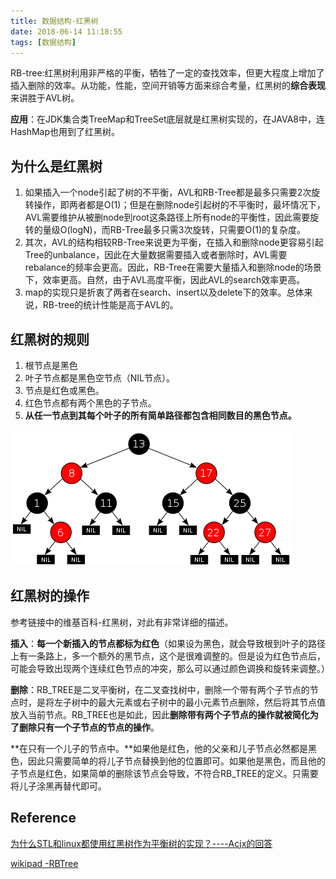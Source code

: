 ```yaml
---
title: 数据结构-红黑树
date: 2018-06-14 11:18:55
tags: [数据结构]
---
```


RB-tree:红黑树利用非严格的平衡，牺牲了一定的查找效率，但更大程度上增加了插入删除的效率。从功能，性能，空间开销等方面来综合考量，红黑树的**综合表现**来讲胜于AVL树。

**应用**：在JDK集合类TreeMap和TreeSet底层就是红黑树实现的，在JAVA8中，连HashMap也用到了红黑树。

<!--more-->

## 为什么是红黑树

1. 如果插入一个node引起了树的不平衡，AVL和RB-Tree都是最多只需要2次旋转操作，即两者都是O(1)；但是在删除node引起树的不平衡时，最坏情况下，AVL需要维护从被删node到root这条路径上所有node的平衡性，因此需要旋转的量级O(logN)，而RB-Tree最多只需3次旋转，只需要O(1)的复杂度。
2. 其次，AVL的结构相较RB-Tree来说更为平衡，在插入和删除node更容易引起Tree的unbalance，因此在大量数据需要插入或者删除时，AVL需要rebalance的频率会更高。因此，RB-Tree在需要大量插入和删除node的场景下，效率更高。自然，由于AVL高度平衡，因此AVL的search效率更高。
3. map的实现只是折衷了两者在search、insert以及delete下的效率。总体来说，RB-tree的统计性能是高于AVL的。 

##  红黑树的规则

1. 根节点是黑色
2. 叶子节点都是黑色空节点（NIL节点）。
3. 节点是红色或黑色。
4. 红色节点都有两个黑色的子节点。
5. **从任一节点到其每个叶子的所有简单路径都包含相同数目的黑色节点。**

![](数据结构-红黑树/Red-black_tree_example.svg.png)



## 红黑树的操作

参考链接中的维基百科-红黑树，对此有非常详细的描述。

**插入**：**每一个新插入的节点都标为红色**（如果设为黑色，就会导致根到叶子的路径上有一条路上，多一个额外的黑节点，这个是很难调整的。但是设为红色节点后，可能会导致出现两个连续红色节点的冲突，那么可以通过颜色调换和旋转来调整。） 

**删除**：RB_TREE是二叉平衡树，在二叉查找树中，删除一个带有两个子节点的节点时，是将左子树中的最大元素或右子树中的最小元素节点删除，然后将其节点值放入当前节点。RB_TREE也是如此，因此**删除带有两个子节点的操作就被简化为了删除只有一个子节点的节点的操作**。

**在只有一个儿子的节点中。**如果他是红色，他的父亲和儿子节点必然都是黑色，因此只需要简单的将儿子节点替换到他的位置即可。如果他是黑色，而且他的子节点是红色，如果简单的删除该节点会导致，不符合RB_TREE的定义。只需要将儿子涂黑再替代即可。



## Reference

[为什么STL和linux都使用红黑树作为平衡树的实现？----Acjx的回答](https://www.zhihu.com/question/20545708)

[wikipad -RBTree](https://zh.wikipedia.org/wiki/%E7%BA%A2%E9%BB%91%E6%A0%91)